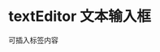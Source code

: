 <script setup lang="ts">
    import Example from './components/example.vue'
</script>

# textEditor 文本输入框

可插入标签内容

<!-- 示例代码 -->
<Example />
